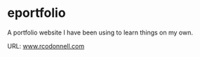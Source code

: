 # eportfolio
A portfolio website I have been using to learn things on my own.

URL: www.rcodonnell.com
